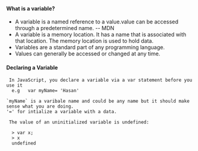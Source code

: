 #### What is a variable?

- A variable is a named reference to a value.value can be accessed through a predetermined name. -- MDN 
- A variable is a memory location. It has a name that is associated with that location. The memory location is used to hold data.
- Variables are a standard part of any programming language.
- Values can generally be accessed or changed at any time.

#### Declaring a Variable
     In JavaScript, you declare a variable via a var statement before you use it
      e.g   var myName= 'Hasan' 
      
    `myName` is a varibale name and could be any name but it should make sense what you are doing.
    '=' for intialize a variable with a data.

     The value of an uninitialized variable is undefined:

      > var x;
      > x
      undefined
